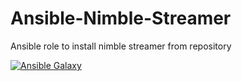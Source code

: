 # Ansible-Nimble-Streamer
Ansible role to install nimble streamer from repository

[![Ansible Galaxy](https://img.shields.io/ansible/role/23393.svg)](https://galaxy.ansible.com/detail#/role/23393)